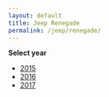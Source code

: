 ```yaml
---
layout: default
title: Jeep Renegade
permalink: /jeep/renegade/
---
```

**Select year**

- [2015](/jeep/renegade/2015/)
- [2016](/jeep/renegade/2016/)
- [2017](/jeep/renegade/2017/)